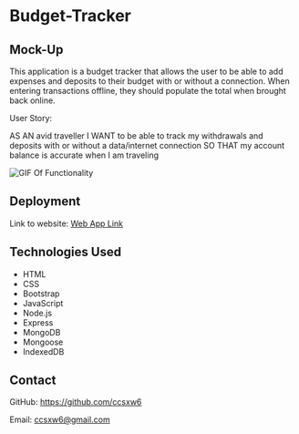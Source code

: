 # Budget-Tracker

## Mock-Up
This application is a budget tracker that allows the user to be able to add expenses and deposits to their budget with or without a connection. When entering transactions offline, they should populate the total when brought back online.

User Story:

AS AN avid traveller
I WANT to be able to track my withdrawals and deposits with or without a data/internet connection
SO THAT my account balance is accurate when I am traveling

![GIF Of Functionality](budget_tracker.gif)

## Deployment
Link to website:
[Web App Link](https://shrouded-dusk-43560.herokuapp.com/)

## Technologies Used
- HTML
- CSS
- Bootstrap
- JavaScript
- Node.js
- Express
- MongoDB
- Mongoose
- IndexedDB

## Contact
GitHub: https://github.com/ccsxw6

Email: ccsxw6@gmail.com